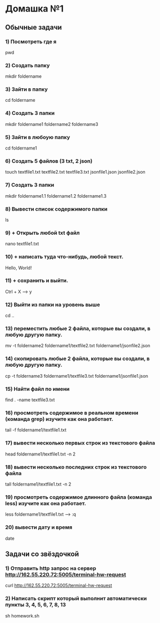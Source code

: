 # Домашка №1
## Обычные задачи
### 1) Посмотреть где я
pwd
### 2) Создать папку
mkdir foldername
### 3) Зайти в папку
cd foldername
### 4) Создать 3 папки
mkdir foldername1 foldername2 foldername3
### 5) Зайти в любоую папку
cd foldername1
### 6) Создать 5 файлов (3 txt, 2 json)
touch textfile1.txt textfile2.txt textfile3.txt jsonfile1.json jsonfile2.json
### 7) Создать 3 папки
mkdir foldername1.1 foldername1.2 foldername1.3
### 8) Вывести список содержимого папки
ls
### 9) + Открыть любой txt файл
nano textfile1.txt 
### 10) + написать туда что-нибудь, любой текст.
Hello, World!
### 11) + сохранить и выйти.
Ctrl + X –> y
### 12) Выйти из папки на уровень выше
cd ..
### 13) переместить любые 2 файла, которые вы создали, в любую другую папку.
mv -t foldername2 foldername1/textfile2.txt foldername1/jsonfile2.json
### 14) скопировать любые 2 файла, которые вы создали, в любую другую папку.
cp -t foldername3 foldername1/textfile3.txt foldername1/jsonfile1.json
### 15) Найти файл по имени
find . -name textfile3.txt
### 16) просмотреть содержимое в реальном времени (команда grep) изучите как она работает.
tail -f foldername1/textfile1.txt
### 17) вывести несколько первых строк из текстового файла
head foldername1/textfile1.txt -n 2
### 18) вывести несколько последних строк из текстового файла
tall foldername1/textfile1.txt -n 2
### 19) просмотреть содержимое длинного файла (команда less) изучите как она работает.
less foldername1/textfile1.txt –> :q
### 20) вывести дату и время
date
## Задачи со звёздочкой
### 1) Отправить http запрос на сервер http://162.55.220.72:5005/terminal-hw-request  
curl http://162.55.220.72:5005/terminal-hw-request
### 2) Написать скрипт который выполнит автоматически пункты 3, 4, 5, 6, 7, 8, 13
sh homework.sh
